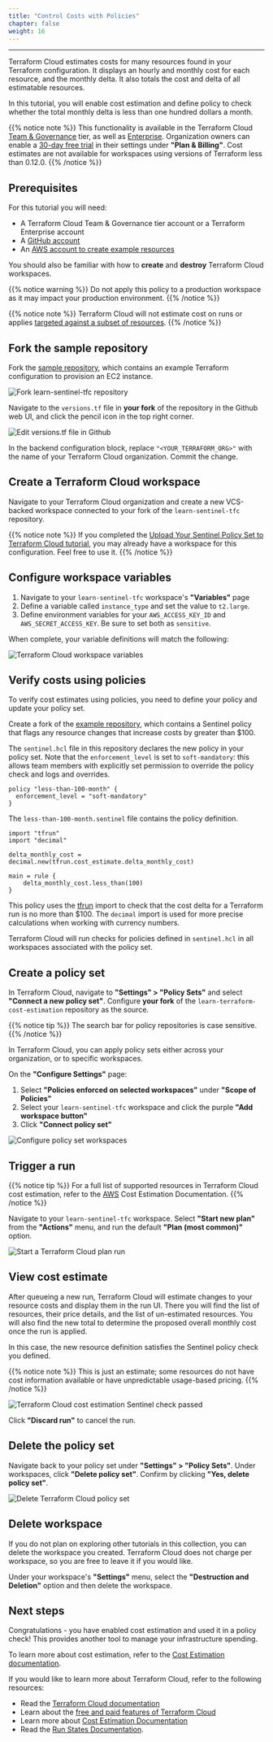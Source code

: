 ```yaml
---
title: "Control Costs with Policies"
chapter: false
weight: 16
---
```

---

Terraform Cloud estimates costs for many resources found in your Terraform
configuration. It displays an hourly and monthly cost for each resource, and the monthly delta. It also totals the cost and delta of all estimatable
resources.

In this tutorial, you will enable cost estimation and define policy to check whether the total monthly delta is less than one hundred dollars a month.

{{% notice note %}}
This functionality is available in the Terraform Cloud [Team & Governance](https://www.hashicorp.com/products/terraform/pricing/) tier, as well as [Enterprise](https://www.hashicorp.com/products/terraform/pricing/). Organization owners can enable a [30-day free trial](https://www.hashicorp.com/blog/announcing-free-trials-for-hashicorp-terraform-cloud-paid-offerings/) in their settings under **"Plan & Billing"**. Cost estimates are not available for workspaces using versions of Terraform less than 0.12.0.
{{% /notice %}}

## Prerequisites

For this tutorial you will need:

- A Terraform Cloud Team & Governance tier account or a Terraform Enterprise account
- A [GitHub account](https://github.com/)
- An [AWS account to create example resources](https://aws.amazon.com/)

You should also be familiar with how to **create** and **destroy** Terraform Cloud workspaces.

{{% notice warning %}}
Do not apply this policy to a production workspace as it may impact your production environment.
{{% /notice %}}

{{% notice note %}}
Terraform Cloud will not estimate cost on runs or applies [targeted against a subset of resources](https://www.terraform.io/docs/cli/commands/plan.html#resource-targeting).
{{% /notice %}}

## Fork the sample repository

Fork the [sample repository](https://github.com/hashicorp/learn-sentinel-tfc), which contains an example Terraform configuration to provision an EC2 instance.

![Fork learn-sentinel-tfc repository](/images/hashicorp/terraform/github_hashicorp_learn-sentinel-tfc_fork.png)

Navigate to the `versions.tf` file in **your fork** of the repository in the Github web UI, and click the pencil icon in the top right corner.

![Edit versions.tf file in Github](/images/hashicorp/terraform/github_learn-sentinel-tfc_blob_master_versions_file.png)

In the backend configuration block, replace `"<YOUR_TERRAFORM_ORG>"` with the name of your Terraform Cloud organization. Commit the change.

## Create a Terraform Cloud workspace

Navigate to your Terraform Cloud organization and create a new VCS-backed
workspace connected to your fork of the `learn-sentinel-tfc` repository.

{{% notice note %}}
If you completed the [Upload Your Sentinel Policy Set to Terraform Cloud tutorial](zz-/sentinel-cloud-integration.md), you may already have a workspace for this configuration. Feel free to use it.
{{% /notice %}}

## Configure workspace variables

1. Navigate to your `learn-sentinel-tfc` workspace's **"Variables"** page
1. Define a variable called `instance_type` and set the value to `t2.large`.
1. Define environment variables for your `AWS_ACCESS_KEY_ID` and `AWS_SECRET_ACCESS_KEY`. Be sure to set both as `sensitive`.

When complete, your variable definitions will match the following:

![Terraform Cloud workspace variables](/images/hashicorp/terraform/tfc_hashicorp-training_workspaces_learn-sentinel-tfc_variables.png)

## Verify costs using policies

To verify cost estimates using policies, you need to define your policy and update your policy set.

Create a fork of the [example repository](https://github.com/hashicorp/learn-terraform-cost-estimation), which contains a Sentinel policy that flags any resource changes that increase costs by greater than \$100.

The `sentinel.hcl` file in this repository declares the new policy in your policy set. Note that the `enforcement_level` is set to `soft-mandatory`: this allows team members with explicitly set permission to override the policy check and logs and overrides.

```sentinel
policy "less-than-100-month" {
  enforcement_level = "soft-mandatory"
}
```

The `less-than-100-month.sentinel` file contains the policy definition.

```sentinel
import "tfrun"
import "decimal"

delta_monthly_cost = decimal.new(tfrun.cost_estimate.delta_monthly_cost)

main = rule {
    delta_monthly_cost.less_than(100)
}
```

This policy uses the [tfrun](https://www.terraform.io/docs/cloud/sentinel/import/tfrun.html) import to check that the cost delta for a Terraform run is no more than \$100. The `decimal` import is used for more precise calculations when working with currency numbers.

Terraform Cloud will run checks for policies defined in `sentinel.hcl` in all workspaces associated with the policy set.

## Create a policy set

In Terraform Cloud, navigate to **"Settings" > "Policy Sets"** and select **"Connect a new policy set"**. Configure **your fork** of the `learn-terraform-cost-estimation` repository as the source.

{{% notice tip %}}
The search bar for policy repositories is case sensitive.
{{% /notice %}}

In Terraform Cloud, you can apply policy sets either across your organization, or to specific workspaces.

On the **"Configure Settings"** page:

1. Select **"Policies enforced on selected workspaces"** under **"Scope of Policies"**
1. Select your `learn-sentinel-tfc` workspace and click the purple **"Add workspace button"**
1. Click **"Connect policy set"**

![Configure policy set workspaces](/images/hashicorp/terraform/tfc_hashicorp-training_settings_configure_policy_set.png)

## Trigger a run

{{% notice tip %}}
For a full list of supported resources in Terraform Cloud cost estimation, refer to the [AWS](https://www.terraform.io/docs/cloud/cost-estimation/aws.html) Cost Estimation Documentation.
{{% /notice %}}

Navigate to your `learn-sentinel-tfc` workspace. Select **"Start new plan"** from the **"Actions"** menu, and run the default **"Plan (most common)"** option.

![Start a Terraform Cloud plan run](/images/hashicorp/terraform/tfc_hashicorp-training_workspaces_learn-sentinel-tfc_start_plan.png)

## View cost estimate

After queueing a new run, Terraform Cloud will estimate changes to your
resource costs and display them in the run UI. There you will find the list of resources, their price details, and the list of un-estimated resources. You will also find the new total to determine the proposed overall monthly cost once the run is applied.

In this case, the new resource definition satisfies the Sentinel policy check you defined.

{{% notice note %}}
This is just an estimate; some resources do not have cost information available or have unpredictable usage-based pricing.
{{% /notice %}}

![Terraform Cloud cost estimation Sentinel check passed](/images/hashicorp/terraform/tfc_hashicorp-training_workspaces_learn-sentinel-tfc_cost_estimate_passed.png)

Click **"Discard run"** to cancel the run.

## Delete the policy set

Navigate back to your policy set under **"Settings" > "Policy Sets"**. Under workspaces, click **"Delete policy set"**. Confirm by clicking **"Yes, delete policy set"**.

![Delete Terraform Cloud policy set](/images/hashicorp/terraform/tfc_hashicorp-training_settings_policy-sets_delete.png)

## Delete workspace

If you do not plan on exploring other tutorials in this collection, you can
delete the workspace you created. Terraform Cloud does not charge per workspace, so you are free to leave it if you would like.

Under your workspace's **"Settings"** menu, select the **"Destruction and Deletion"** option and then delete the workspace.

## Next steps

Congratulations - you have enabled cost estimation and used it in a policy check! This provides another tool to manage your infrastructure spending.

To learn more about cost estimation, refer to the [Cost Estimation documentation](https://www.terraform.io/docs/cloud/cost-estimation/index.html).

If you would like to learn more about Terraform Cloud, refer to the following resources:

- Read the [Terraform Cloud documentation](https://www.terraform.io/docs/cloud/index.html)
- Learn about the [free and paid features of Terraform Cloud](https://www.terraform.io/docs/cloud/overview.html)
- Learn more about [Cost Estimation Documentation](https://www.terraform.io/docs/cloud/cost-estimation/index.html)
- Read the [Run States Documentation](https://www.terraform.io/docs/cloud/run/states.html).
